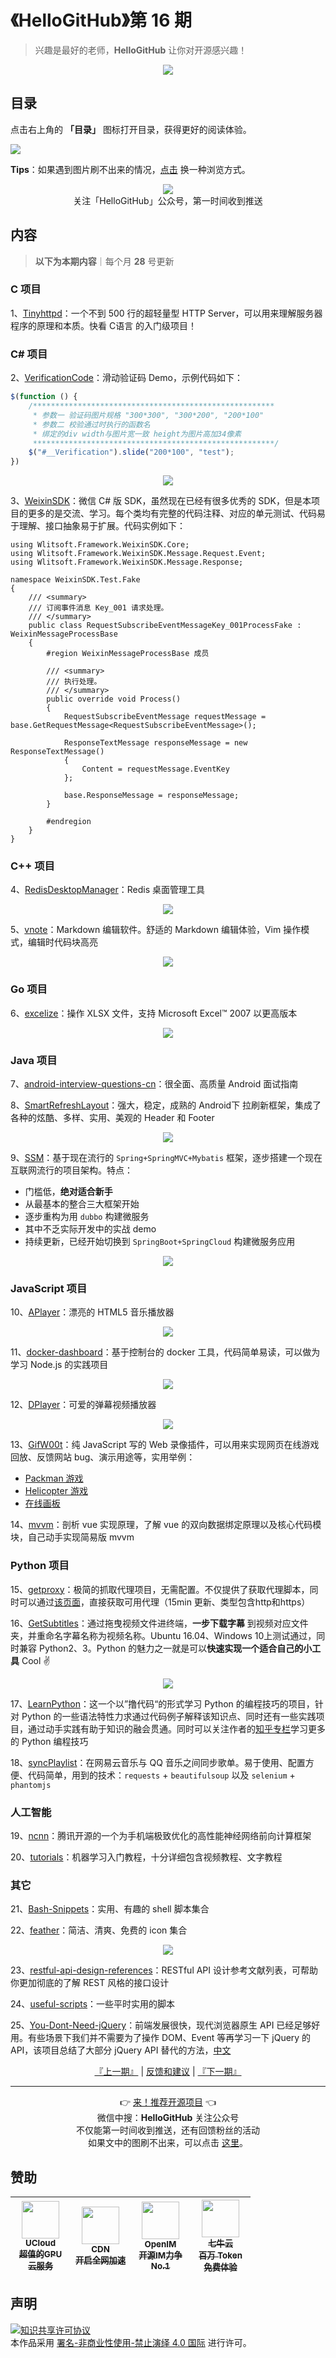 # 《HelloGitHub》第 16 期
> 兴趣是最好的老师，**HelloGitHub** 让你对开源感兴趣！
<p align="center">
    <img src='https://raw.githubusercontent.com/521xueweihan/img_logo/master/logo/cover.jpg' style="max-width:100%;"></img>
</p>

## 目录

点击右上角的 **「目录」** 图标打开目录，获得更好的阅读体验。

![](https://raw.githubusercontent.com/521xueweihan/img_logo/master/logo/catalog.png)

**Tips**：如果遇到图片刷不出来的情况，[点击](https://hellogithub.com/periodical/volume/16) 换一种浏览方式。

<p align="center">
  <img src="https://raw.githubusercontent.com/521xueweihan/img_logo/master/logo/weixin.png" style="max-width:30%;"></img><br>
关注「HelloGitHub」公众号，第一时间收到推送
</p>

## 内容
> **以下为本期内容**｜每个月 **28** 号更新

### C 项目
1、[Tinyhttpd](https://hellogithub.com/periodical/statistics/click?target=https://github.com/EZLippi/Tinyhttpd)：一个不到 500 行的超轻量型 HTTP Server，可以用来理解服务器程序的原理和本质。快看 C语言 的入门级项目！


### C# 项目
2、[VerificationCode](https://hellogithub.com/periodical/statistics/click?target=https://github.com/eatage/VerificationCode)：滑动验证码 Demo，示例代码如下：
```javascript
$(function () {
	/******************************************************
	 * 参数一 验证码图片规格 "300*300", "300*200", "200*100"
	 * 参数二 校验通过时执行的函数名
	 * 绑定的div width与图片宽一致 height为图片高加34像素
	 ******************************************************/
	$("#__Verification").slide("200*100", "test");
})
```


<p align="center"><img src='https://raw.githubusercontent.com/521xueweihan/img/master/hellogithub/16/82648844.gif' style="max-width:80%; max-height=80%;"></img></p>

3、[WeixinSDK](https://hellogithub.com/periodical/statistics/click?target=https://github.com/Wlitsoft/WeixinSDK)：微信 C# 版 SDK，虽然现在已经有很多优秀的 SDK，但是本项目的更多的是交流、学习。每个类均有完整的代码注释、对应的单元测试、代码易于理解、接口抽象易于扩展。代码实例如下：

```
using Wlitsoft.Framework.WeixinSDK.Core;
using Wlitsoft.Framework.WeixinSDK.Message.Request.Event;
using Wlitsoft.Framework.WeixinSDK.Message.Response;

namespace WeixinSDK.Test.Fake
{
    /// <summary>
    /// 订阅事件消息 Key_001 请求处理。
    /// </summary>
    public class RequestSubscribeEventMessageKey_001ProcessFake : WeixinMessageProcessBase
    {
        #region WeixinMessageProcessBase 成员

        /// <summary>
        /// 执行处理。
        /// </summary>
        public override void Process()
        {
            RequestSubscribeEventMessage requestMessage = base.GetRequestMessage<RequestSubscribeEventMessage>();

            ResponseTextMessage responseMessage = new ResponseTextMessage()
            {
                Content = requestMessage.EventKey
            };

            base.ResponseMessage = responseMessage;
        }

        #endregion
    }
}
```


### C++ 项目
4、[RedisDesktopManager](https://hellogithub.com/periodical/statistics/click?target=https://github.com/RedisInsight/RedisDesktopManager)：Redis 桌面管理工具


<p align="center"><img src='https://raw.githubusercontent.com/521xueweihan/img/master/hellogithub/16/11892946.png' style="max-width:80%; max-height=80%;"></img></p>

5、[vnote](https://hellogithub.com/periodical/statistics/click?target=https://github.com/vnotex/vnote)：Markdown 编辑软件。舒适的 Markdown 编辑体验，Vim 操作模式，编辑时代码块高亮


<p align="center"><img src='https://raw.githubusercontent.com/521xueweihan/img/master/hellogithub/16/70038437.png' style="max-width:80%; max-height=80%;"></img></p>

### Go 项目
6、[excelize](https://hellogithub.com/periodical/statistics/click?target=https://github.com/qax-os/excelize)：操作 XLSX 文件，支持 Microsoft Excel™ 2007 以更高版本


<p align="center"><img src='https://raw.githubusercontent.com/521xueweihan/img/master/hellogithub/16/66841911.png' style="max-width:80%; max-height=80%;"></img></p>

### Java 项目
7、[android-interview-questions-cn](https://hellogithub.com/periodical/statistics/click?target=https://github.com/stormzhang/android-interview-questions-cn)：很全面、高质量 Android 面试指南


8、[SmartRefreshLayout](https://hellogithub.com/periodical/statistics/click?target=https://github.com/scwang90/SmartRefreshLayout)：强大，稳定，成熟的 Android下 拉刷新框架，集成了各种的炫酷、多样、实用、美观的 Header 和 Footer


<p align="center"><img src='https://raw.githubusercontent.com/521xueweihan/img/master/hellogithub/16/93152223.gif' style="max-width:80%; max-height=80%;"></img></p>

9、[SSM](https://hellogithub.com/periodical/statistics/click?target=https://github.com/crossoverJie/SSM)：基于现在流行的 `Spring+SpringMVC+Mybatis` 框架，逐步搭建一个现在互联网流行的项目架构。特点：
- 门槛低，**绝对适合新手**
- 从最基本的整合三大框架开始
- 逐步重构为用 `dubbo` 构建微服务
- 其中不乏实际开发中的实战 demo
- 持续更新，已经开始切换到 `SpringBoot+SpringCloud` 构建微服务应用


<p align="center"><img src='https://raw.githubusercontent.com/521xueweihan/img/master/hellogithub/16/61623700.jpeg' style="max-width:80%; max-height=80%;"></img></p>

### JavaScript 项目
10、[APlayer](https://hellogithub.com/periodical/statistics/click?target=https://github.com/DIYgod/APlayer)：漂亮的 HTML5 音乐播放器


<p align="center"><img src='https://raw.githubusercontent.com/521xueweihan/img/master/hellogithub/16/46175125.png' style="max-width:80%; max-height=80%;"></img></p>

11、[docker-dashboard](https://hellogithub.com/periodical/statistics/click?target=https://github.com/pipiliang/docker-dashboard)：基于控制台的 docker 工具，代码简单易读，可以做为学习 Node.js 的实践项目


<p align="center"><img src='https://raw.githubusercontent.com/521xueweihan/img/master/hellogithub/16/89692211.png' style="max-width:80%; max-height=80%;"></img></p>

12、[DPlayer](https://hellogithub.com/periodical/statistics/click?target=https://github.com/DIYgod/DPlayer)：可爱的弹幕视频播放器


<p align="center"><img src='https://raw.githubusercontent.com/521xueweihan/img/master/hellogithub/16/57974334.jpeg' style="max-width:80%; max-height=80%;"></img></p>

13、[GifW00t](https://hellogithub.com/periodical/statistics/click?target=https://github.com/yaronn/GifW00t)：纯 JavaScript 写的 Web 录像插件，可以用来实现网页在线游戏回放、反馈网站 bug、演示用途等，实用举例：
- [Packman 游戏](http://s3-us-west-2.amazonaws.com/anigif100/pacman/index.html)
- [Helicopter 游戏](http://s3-us-west-2.amazonaws.com/anigif100/examples/helicopter/index.html)
- [在线画板](http://s3-us-west-2.amazonaws.com/anigif100/examples/paint/paint.html)


14、[mvvm](https://hellogithub.com/periodical/statistics/click?target=https://github.com/DMQ/mvvm)：剖析 vue 实现原理，了解 vue 的双向数据绑定原理以及核心代码模块，自己动手实现简易版 mvvm


### Python 项目
15、[getproxy](https://hellogithub.com/periodical/statistics/click?target=https://github.com/fate0/getproxy)：极简的抓取代理项目，无需配置。不仅提供了获取代理脚本，同时可以通过[该页面](https://github.com/fate0/proxylist/blob/master/proxy.list)，直接获取可用代理（15min 更新、类型包含http和https）


16、[GetSubtitles](https://hellogithub.com/periodical/statistics/click?target=https://github.com/gyh1621/GetSubtitles)：通过拖曳视频文件进终端，**一步下载字幕** 到视频对应文件夹，并重命名字幕名称为视频名称。Ubuntu 16.04、Windows 10上测试通过，同时兼容 Python2、3。Python 的魅力之一就是可以**快速实现一个适合自己的小工具** Cool ✌️


<p align="center"><img src='https://raw.githubusercontent.com/521xueweihan/img/master/hellogithub/16/82707583.gif' style="max-width:80%; max-height=80%;"></img></p>

17、[LearnPython](https://hellogithub.com/periodical/statistics/click?target=https://github.com/xianhu/LearnPython)：这一个以”撸代码“的形式学习 Python 的编程技巧的项目，针对 Python 的一些语法特性力求通过代码例子解释该知识点、同时还有一些实践项目，通过动手实践有助于知识的融会贯通。同时可以关注作者的[知乎专栏](https://zhuanlan.zhihu.com/pythoner)学习更多的 Python 编程技巧


18、[syncPlaylist](https://hellogithub.com/periodical/statistics/click?target=https://github.com/Denon/syncPlaylist)：在网易云音乐与 QQ 音乐之间同步歌单。易于使用、配置方便、代码简单，用到的技术：`requests` + `beautifulsoup` 以及 `selenium` + `phantomjs`


### 人工智能
19、[ncnn](https://hellogithub.com/periodical/statistics/click?target=https://github.com/Tencent/ncnn)：腾讯开源的一个为手机端极致优化的高性能神经网络前向计算框架


20、[tutorials](https://hellogithub.com/periodical/statistics/click?target=https://github.com/MorvanZhou/tutorials)：机器学习入门教程，十分详细包含视频教程、文字教程


### 其它
21、[Bash-Snippets](https://hellogithub.com/periodical/statistics/click?target=https://github.com/alexanderepstein/Bash-Snippets)：实用、有趣的 shell 脚本集合


22、[feather](https://hellogithub.com/periodical/statistics/click?target=https://github.com/feathericons/feather)：简洁、清爽、免费的 icon 集合


<p align="center"><img src='https://raw.githubusercontent.com/521xueweihan/img/master/hellogithub/16/20270252.png' style="max-width:80%; max-height=80%;"></img></p>

23、[restful-api-design-references](https://hellogithub.com/periodical/statistics/click?target=https://github.com/aisuhua/restful-api-design-references)：RESTful API 设计参考文献列表，可帮助你更加彻底的了解 REST 风格的接口设计


24、[useful-scripts](https://hellogithub.com/periodical/statistics/click?target=https://github.com/oldratlee/useful-scripts)：一些平时实用的脚本


25、[You-Dont-Need-jQuery](https://hellogithub.com/periodical/statistics/click?target=https://github.com/camsong/You-Dont-Need-jQuery)：前端发展很快，现代浏览器原生 API 已经足够好用。有些场景下我们并不需要为了操作 DOM、Event 等再学习一下 jQuery 的 API，该项目总结了大部分 jQuery API 替代的方法，[中文](https://github.com/oneuijs/You-Dont-Need-jQuery/blob/master/README.zh-CN.md)




<p align="center">
    <a href="https://github.com/521xueweihan/HelloGitHub/blob/master/content/HelloGitHub15.md">『上一期』</a> | <a href='https://github.com/521xueweihan/HelloGitHub/issues/899'>反馈和建议</a> | <a href="https://github.com/521xueweihan/HelloGitHub/blob/master/content/HelloGitHub17.md">『下一期』</a>
</p>

---
<p align="center">
    👉 <a href='https://hellogithub.com/periodical'>来！推荐开源项目</a> 👈<br>
    微信中搜：<strong>HelloGitHub</strong> 关注公众号<br>
    不仅能第一时间收到推送，还有回馈粉丝的活动<br>
    如果文中的图刷不出来，可以点击 <a href='https://hellogithub.com/periodical/volume/16'>这里</a>。
</p>

## 赞助


<table>
  <thead>
    <tr>
      <th align="center" style="width: 80px;">
        <a href="https://www.compshare.cn/?utm_term=logo&utm_campaign=hellogithub&utm_source=otherdsp&utm_medium=display&ytag=logo_hellogithub_otherdsp_display">          <img src="https://raw.githubusercontent.com/521xueweihan/img_logo/master/logo/ucloud.png" width="60px"><br>
          <sub>UCloud</sub><br>
          <sub>超值的GPU云服务</sub>
        </a>
      </th>
      <th align="center" style="width: 80px;">
        <a href="https://www.upyun.com/?from=hellogithub">
          <img src="https://raw.githubusercontent.com/521xueweihan/img_logo/master/logo/upyun.png" width="60px"><br>
          <sub>CDN</sub><br>
          <sub>开启全网加速</sub>
        </a>
      </th>
      <th align="center" style="width: 80px;">
        <a href="https://github.com/OpenIMSDK/Open-IM-Server">
          <img src="https://raw.githubusercontent.com/521xueweihan/img_logo/master/logo/im.png" width="60px"><br>
          <sub>OpenIM</sub><br>
          <sub>开源IM力争No.1</sub>
        </a>
      </th>
      <th align="center" style="width: 80px;">
        <a href="https://www.qiniu.com/products/ai-token-api?utm_source=hello">
          <img src="https://raw.githubusercontent.com/521xueweihan/img_logo/master/logo/qiniu.jpg" width="60px"><br>
          <sub>七牛云</sub><br>
          <sub>百万 Token 免费体验</sub>
        </a>
      </th>
    </tr>
  </thead>
</table>


## 声明
<a rel="license" href="https://creativecommons.org/licenses/by-nc-nd/4.0/deed.zh"><img alt="知识共享许可协议" style="border-width: 0" src="https://licensebuttons.net/l/by-nc-nd/4.0/88x31.png"></a><br>本作品采用 <a rel="license" href="https://creativecommons.org/licenses/by-nc-nd/4.0/deed.zh">署名-非商业性使用-禁止演绎 4.0 国际</a> 进行许可。
